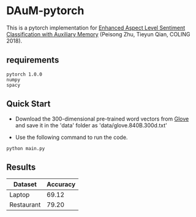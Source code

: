 # DAuM-pytorch

This is a pytorch implementation for [Enhanced Aspect Level Sentiment Classification with Auxiliary Memory][1] (Peisong Zhu, Tieyun Qian, COLING 2018).

## requirements

```
pytorch 1.0.0
numpy
spacy
```

## Quick Start

- Download the 300-dimensional pre-trained word vectors from [Glove][2] and save it in the 'data' folder as 'data/glove.840B.300d.txt'

- Use the following command to run the code.

```
python main.py
```

## Results

| Dataset    | Accuracy |
| ---------- | -------- |
| Laptop     | 69.12   |
| Restaurant | 79.20   |

[1]:http://aclweb.org/anthology/C18-1092
[2]:https://nlp.stanford.edu/projects/glove/